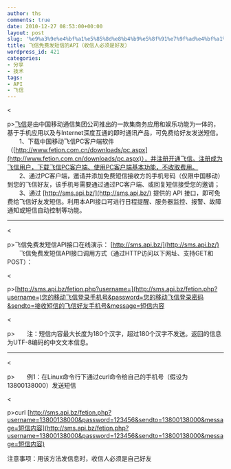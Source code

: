 ```yaml
---
author: ths
comments: true
date: 2010-12-27 08:53:00+00:00
layout: post
slug: '%e9%a3%9e%e4%bf%a1%e5%85%8d%e8%b4%b9%e5%8f%91%e7%9f%ad%e4%bf%a1%e7%9a%84api%ef%bc%88%e6%94%b6%e4%bf%a1%e4%ba%ba%e5%bf%85%e9%a1%bb%e6%98%af%e5%a5%bd%e5%8f%8b%ef%bc%89'
title: 飞信免费发短信的API（收信人必须是好友）
wordpress_id: 421
categories:
- 分享
- 技术
tags:
- API
- 飞信
---
```


<





p>[飞信](http://www.fetion.com.cn/)是由中国移动通信集团公司推出的一款集商务应用和娱乐功能为一体的，基于手机应用以及与Internet深度互通的即时通讯产品，可免费给好友发送短信。  
　　1、下载中国移动飞信PC客户端软件（[http://www.fetion.com.cn/downloads/pc.aspx](http://www.fetion.com.cn/downloads/pc.aspx)），并注册开通飞信。注册成为飞信用户，下载飞信PC客户端、使用PC客户端基本功能，不收取费用。  
　　2、通过PC客户端，邀请并添加免费短信接收方的手机号码（仅限中国移动）到您的飞信好友，该手机号需要通过通过PC客户端、或回复短信接受您的邀请；  
　　3、通过 [http://sms.api.bz/](http://sms.api.bz/) 提供的 API 接口，即可免费给飞信好友发短信。利用本API接口可进行日程提醒、服务器监控、报警、故障通知或短信自动控制等功能。





* * *





<





p>飞信免费发短信API接口在线演示： [http://sms.api.bz/](http://sms.api.bz/)  
　　飞信免费发短信API接口调用方式（通过HTTP访问以下网址、支持GET和POST）：





<





p>[http://sms.api.bz/fetion.php?username=](http://sms.api.bz/fetion.php?username=)您的移动飞信登录手机号&password=您的移动飞信登录密码&sendto=接收短信的飞信好友手机号&message=短信内容





<





p>　　注：短信内容最大长度为180个汉字，超过180个汉字不发送。返回的信息为UTF-8编码的中文文本信息。





* * *





<





p>　　例1：在Linux命令行下通过curl命令给自己的手机号（假设为13800138000）发送短信





<





p>curl [http://sms.api.bz/fetion.php?username=13800138000&password=123456&sendto=13800138000&message=短信内容](http://sms.api.bz/fetion.php?username=13800138000&password=123456&sendto=13800138000&message=短信内容)





注意事项：用该方法发信息时，收信人必须是自己好友




